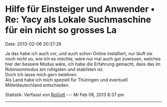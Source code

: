 Hilfe für Einsteiger und Anwender • Re: Yacy als Lokale Suchmaschine für ein nicht so grosses La
================================================================================================

Date: 2013-02-06 20:37:26

Ja das habe ich auch vor, und auch schon Online installiert, nur läuft
sie noch nicht so, wie ich es möchte, wäre nur mal auch gut zuwissen,
welches hier der bessere Modus wäre, ich habe die Erfahrung gemacht,
dass das im Robinsonmodus am ruhigsten und stabilsten ist.\
Doch ich lasse mich gern belehren.\
Als Land habe ich mich speziell für Thüringen und eventuell
Mitteldeutschland entschieden.

Statistik: Verfasst von
[RoGott](http://forum.yacy-websuche.de/memberlist.php?mode=viewprofile&u=8821)
--- Mi Feb 06, 2013 8:37 pm

------------------------------------------------------------------------
